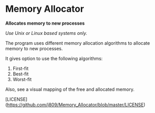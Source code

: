 Memory Allocator
=========
**Allocates memory to new processes**

*Use Unix or Linux based systems only.*

The program uses different memory allocation algorithms to allocate memory to new processes.

It gives option to use the following algorithms:

1. First-fit
2. Best-fit
3. Worst-fit

Also, see a visual mapping of the free and allocated memory.

[LICENSE] (https://github.com/j809/Memory_Allocator/blob/master/LICENSE)

